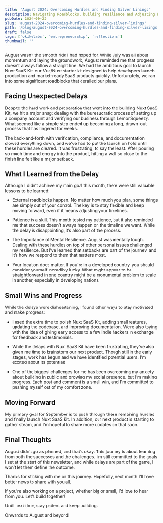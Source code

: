 ```yaml
---
title: 'August 2024: Overcoming Hurdles and Finding Silver Linings'
description: Navigating Roadblocks, building resilience and Adjusting Expectations
pubDate: 2024-09-23
slug: 'august-2024-overcoming-hurdles-and-finding-silver-linings'
path: '/blog/august-2024-overcoming-hurdles-and-finding-silver-linings'
draft: false
tags: ['okikelabs', 'entrepreneurship', 'reflections']
thumbnail: ''
---
```


August wasn’t the smooth ride I had hoped for. While [July](/blog/july-2024-new-beginnings) was all about momentum and laying the groundwork, August reminded me that progress doesn’t always follow a straight line. We had the ambitious goal to launch Nuxt SaaS Kit, our Vue/Nuxt starter kit designed to help developers launch production and market-ready SaaS products quickly. Unfortunately, we ran into some significant roadblocks that derailed our plans.

## Facing Unexpected Delays

Despite the hard work and preparation that went into the building Nuxt SaaS Kit, we hit a major snag: dealing with the bureaucratic process of setting up a company account and verifying our business through LemonSqueezy. What seemed like a simple step ended up becoming a long, drawn-out process that has lingered for weeks.

The back-and-forth with verification, compliance, and documentation slowed everything down, and we’ve had to put the launch on hold until these hurdles are cleared. It was frustrating, to say the least. After pouring so much time and energy into the product, hitting a wall so close to the finish line felt like a major setback.

## What I Learned from the Delay

Although I didn’t achieve my main goal this month, there were still valuable lessons to be learned:

- External roadblocks happen. No matter how much you plan, some things are simply out of your control. The key is to stay flexible and keep moving forward, even if it means adjusting your timelines.

- Patience is a skill. This month tested my patience, but it also reminded me that success doesn’t always happen on the timeline we want. While the delay is disappointing, it’s also part of the process.

- The Importance of Mental Resilience. August was mentally tough. Dealing with these hurdles on top of other personal issues challenged my resilience. But I’ve learned that setbacks are part of the journey, and it’s how we respond to them that matters most.

- Your location does matter. If you're in a developed country, you should consider yourself incredibly lucky. What might appear to be straightforward in one country might be a monumental problem to scale in another, especially in developing nations.

## Small Wins and Progress

While the delays were disheartening, I found other ways to stay motivated and make progress:

- I used the extra time to polish Nuxt SaaS Kit, adding small features, updating the codebase, and improving documentation. We’re also toying with the idea of giving early access to a few indie hackers in exchange for feedback and testimonials.

- While the delays with Nuxt SaaS Kit have been frustrating, they’ve also given me time to brainstorm our next product. Though still in the early stages, work has begun and we have identified potential users. I’m excited about its potential!

- One of the biggest challenges for me has been overcoming my anxiety about building in public and growing my social presence, but I’m making progress. Each post and comment is a small win, and I'm committed to pushing myself out of my comfort zone.

## Moving Forward

My primary goal for September is to push through these remaining hurdles and finally launch Nuxt SaaS Kit. In addition, our next product is starting to gather steam, and I’m hopeful to share more updates on that soon.

## Final Thoughts

August didn’t go as planned, and that’s okay. This journey is about learning from both the successes and the challenges. I’m still committed to the goals I set at the start of this newsletter, and while delays are part of the game, I won’t let them define the outcome.

Thanks for sticking with me on this journey. Hopefully, next month I’ll have better news to share with you all.

If you’re also working on a project, whether big or small, I’d love to hear from you. Let’s build together!

Until next time, stay patient and keep building.

Onwards to August and beyond!
